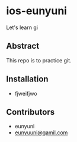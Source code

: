 # ios-eunyuni
Let's learn gi

## Abstract
This repo is to practice git.

## Installation

- fjweifjwo

## Contributors
- eunyuni
- eunyuuni@gamil.com
